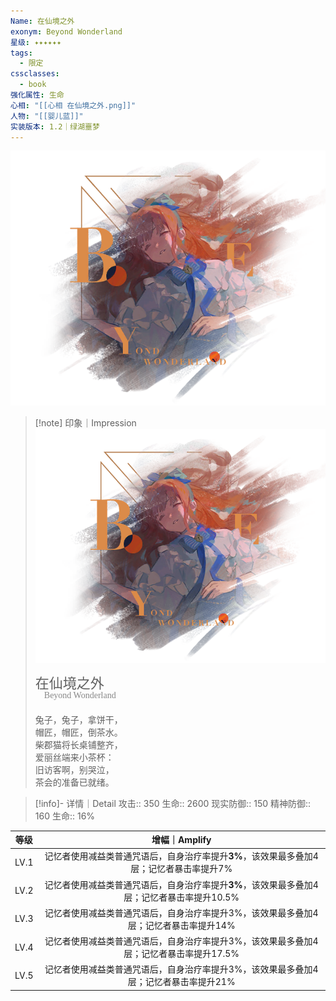 ```yaml
---
Name: 在仙境之外
exonym: Beyond Wonderland
星级: ✦✦✦✦✦✦
tags:
  - 限定
cssclasses:
  - book
强化属性: 生命
心相: "[[心相 在仙境之外.png]]"
人物: "[[婴儿蓝]]"
实装版本: 1.2｜绿湖噩梦
---
```

![cover](assets/在仙境之外｜Beyond%20Wonderland.assets/心相%20在仙境之外.png)

> [!note] 印象｜Impression
> ![心相 在仙境之外|inlL|300](assets/在仙境之外｜Beyond%20Wonderland.assets/心相%20在仙境之外.png)
> <p style="font-family: '家族宋', sans-serif; font-size: 22px; line-height: 0.75; text-indent: 0;">在仙境之外<br><span style="font-family: serif; font-size: 14px; color: #888888;">　Beyond Wonderland</span></p>
> 
> 兔子，兔子，拿饼干，  
> 帽匠，帽匠，倒茶水。  
> 柴郡猫将长桌铺整齐，  
> 爱丽丝端来小茶杯：  
> 旧访客啊，别哭泣，  
> 茶会的准备已就绪。

> [!info]- 详情｜Detail
> 攻击:: 350
> 生命:: 2600
> 现实防御:: 150
> 精神防御:: 160
> 生命:: 16%

| 等级 |                        增幅｜Amplify                         |
| :--: | :----------------------------------------------------------: |
| LV.1 | 记忆者使用减益类普通咒语后，自身治疗率提升**3%**，该效果最多叠加4层；记忆者暴击率提升7% |
| LV.2 | 记忆者使用减益类普通咒语后，自身治疗率提升**3%**，该效果最多叠加4层；记忆者暴击率提升10.5% |
| LV.3 | 记忆者使用减益类普通咒语后，自身治疗率提升3%，该效果最多叠加4层；记忆者暴击率提升14% |
| LV.4 | 记忆者使用减益类普通咒语后，自身治疗率提升3%，该效果最多叠加4层；记忆者暴击率提升17.5% |
| LV.5 | 记忆者使用减益类普通咒语后，自身治疗率提升3%，该效果最多叠加4层；记忆者暴击率提升21% |
